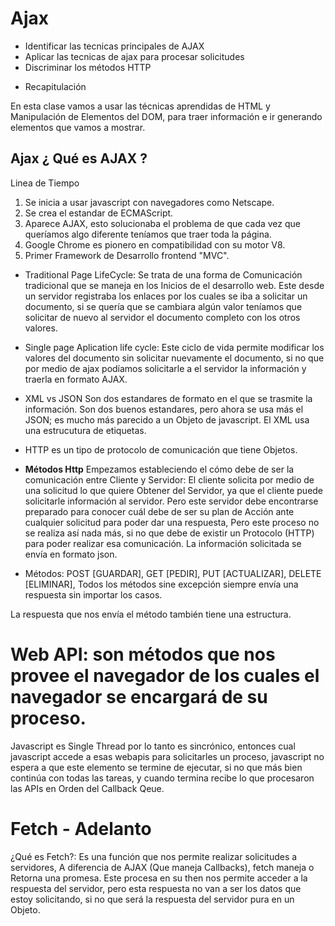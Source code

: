 # Ajax
- Identificar las tecnicas principales de AJAX
- Aplicar las tecnicas de ajax para procesar solicitudes
- Discriminar los métodos HTTP

* Recapitulación

En esta clase vamos a usar las técnicas aprendidas de HTML y Manipulación de Elementos del DOM, para traer información e ir generando elementos que vamos a mostrar.

## Ajax ¿ Qué es AJAX ?
Linea de Tiempo
1. Se inicia a usar javascript con navegadores como Netscape.
2. Se crea el estandar de ECMAScript.
3. Aparece AJAX, esto solucionaba el problema de que cada vez que queríamos algo diferente teníamos que traer toda la página.
4. Google Chrome es pionero en compatibilidad con su motor V8.
5. Primer Framework de Desarrollo frontend "MVC".

- Traditional Page LifeCycle: Se trata de una forma de Comunicación tradicional que se maneja en los Inicios de el desarrollo web. Este desde un servidor registraba los enlaces por los cuales se iba a solicitar un documento, si se quería que se cambiara algún valor teníamos que solicitar de nuevo al servidor el documento completo con los otros valores.
- Single page Aplication life cycle: Este ciclo de vida permite modificar los valores del documento sin solicitar nuevamente el documento, si no que por medio de ajax podíamos solicitarle a el servidor la información y traerla en formato AJAX.

- XML vs JSON
Son dos estandares de  formato en el que se trasmite la información. Son dos buenos estandares, pero ahora se usa más el JSON; es mucho más parecido a un Objeto de javascript. El XML usa una estrucutura de etiquetas.

- HTTP es un tipo de protocolo de comunicación que tiene Objetos.
- **Métodos Http**
Empezamos estableciendo el cómo debe de ser la comunicación entre Cliente y Servidor:
El cliente solicita por medio de una solicitud lo que quiere Obtener del Servidor, ya que el cliente puede solicitarle información al servidor. Pero este servidor debe encontrarse preparado para conocer cuál debe de ser su plan de Acción ante cualquier solicitud  para poder dar una respuesta, Pero este proceso no se realiza así nada más, si no que debe de existir un Protocolo (HTTP) para poder realizar esa comunicación. La información solicitada se envía en formato json.
- Métodos: POST [GUARDAR], GET [PEDIR], PUT [ACTUALIZAR], DELETE [ELIMINAR], Todos los métodos sine excepción siempre envía una respuesta sin importar los casos.

La respuesta que nos envía el método también tiene una estructura.
# Web API: son métodos que nos provee el navegador de los cuales el navegador se encargará de su proceso.

Javascript es Single Thread por lo tanto es sincrónico, entonces cual javascript accede a esas webapis para solicitarles un proceso, javascript no espera a que este elemento se termine de ejecutar, si no que más bien continúa con todas las tareas, y cuando termina recibe lo que procesaron las APIs en Orden del Callback Qeue.

# Fetch - Adelanto

¿Qué es Fetch?: Es una función que nos permite realizar solicitudes a servidores, A diferencia de AJAX (Que maneja Callbacks), fetch maneja o Retorna una promesa. Este procesa en su then nos permite acceder a la respuesta del servidor, pero esta respuesta no van a ser los datos que estoy solicitando, si no que será la respuesta del servidor pura en un Objeto.
